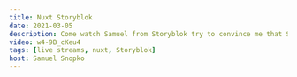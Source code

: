```yaml
---
title: Nuxt Storyblok
date: 2021-03-05
description: Come watch Samuel from Storyblok try to convince me that Storyblok is better than Nuxt Content. It's gonna be a fun one.
video: w4-9B_cKeu4
tags: [live streams, nuxt, Storyblok]
host: Samuel Snopko
---
```

